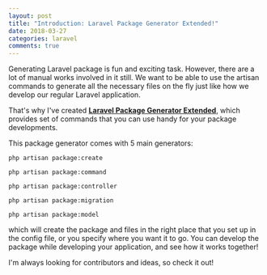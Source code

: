 ```yaml
---
layout: post
title: "Introduction: Laravel Package Generator Extended!"
date: 2018-03-27
categories: laravel
comments: true
---
```


Generating Laravel package is fun and exciting task. However, there are a lot of manual works involved in it still. We want to be able to use the artisan commands to generate all the necessary files on the fly just like how we develop our regular Laravel application. 

That's why I've created [**Laravel Package Generator Extended**](https://github.com/se468/laravel-package-generators-extended), which provides set of commands that you can use handy for your package developments.

This package generator comes with 5 main generators: 
```
php artisan package:create

php artisan package:command

php artisan package:controller

php artisan package:migration

php artisan package:model
```

which will create the package and files in the right place that you set up in the config file, or you specify where you want it to go. You can develop the package while developing your application, and see how it works together!

I'm always looking for contributors and ideas, so check it out!

